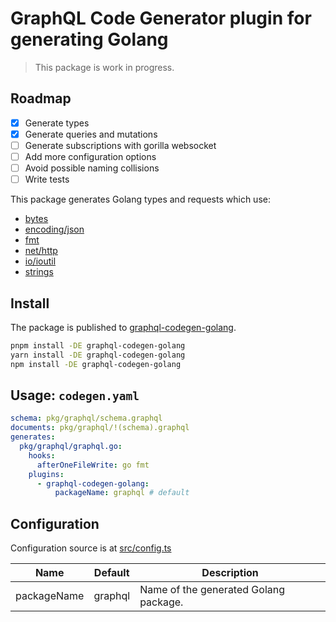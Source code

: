 # GraphQL Code Generator plugin for generating Golang

> This package is work in progress.

## Roadmap

- [x] Generate types
- [x] Generate queries and mutations
- [ ] Generate subscriptions with gorilla websocket
- [ ] Add more configuration options
- [ ] Avoid possible naming collisions
- [ ] Write tests

This package generates Golang types and requests which use:

- [bytes](https://pkg.go.dev/bytes)
- [encoding/json](https://pkg.go.dev/encoding/json)
- [fmt](https://pkg.go.dev/fmt)
- [net/http](https://pkg.go.dev/net/http)
- [io/ioutil](https://pkg.go.dev/io/ioutil)
- [strings](https://pkg.go.dev/strings)

## Install

The package is published to [graphql-codegen-golang](https://www.npmjs.com/package/graphql-codegen-golang).

```sh
pnpm install -DE graphql-codegen-golang
yarn install -DE graphql-codegen-golang
npm install -DE graphql-codegen-golang
```

## Usage: `codegen.yaml`

```yaml
schema: pkg/graphql/schema.graphql
documents: pkg/graphql/!(schema).graphql
generates:
  pkg/graphql/graphql.go:
    hooks:
      afterOneFileWrite: go fmt
    plugins:
      - graphql-codegen-golang:
          packageName: graphql # default
```

## Configuration

Configuration source is at [src/config.ts](src/config.ts)

| Name        | Default | Description                           |
| ----------- | ------- | ------------------------------------- |
| packageName | graphql | Name of the generated Golang package. |
